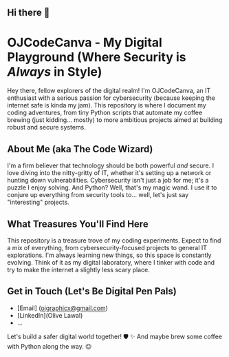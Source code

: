 ## Hi there 👋

<!--
**OJCodeCanvas/OJCodeCanvas** is a ✨ _special_ ✨ repository because its `README.md` (this file) appears on your GitHub profile.

Here are some ideas to get you started:

- 🔭 I’m currently working on ...
- 🌱 I’m currently learning ...
- 👯 I’m looking to collaborate on ...
- 🤔 I’m looking for help with ...
- 💬 Ask me about ...
- 📫 How to reach me: ...
- 😄 Pronouns: ...
- ⚡ Fun fact: ...
-->
# OJCodeCanva - My Digital Playground (Where Security is *Always* in Style)

Hey there, fellow explorers of the digital realm! I'm OJCodeCanva, an IT enthusiast with a serious passion for cybersecurity (because keeping the internet safe is kinda my jam). This repository is where I document my coding adventures, from tiny Python scripts that automate my coffee brewing (just kidding... mostly) to more ambitious projects aimed at building robust and secure systems.

## About Me (aka The Code Wizard)

I'm a firm believer that technology should be both powerful *and* secure.  I love diving into the nitty-gritty of IT, whether it's setting up a network or hunting down vulnerabilities.  Cybersecurity isn't just a job for me; it's a puzzle I enjoy solving.  And Python? Well, that's my magic wand.  I use it to conjure up everything from security tools to... well, let's just say "interesting" projects.

## What Treasures You'll Find Here

This repository is a treasure trove of my coding experiments.  Expect to find a mix of everything, from cybersecurity-focused projects to general IT explorations.  I'm always learning new things, so this space is constantly evolving.  Think of it as my digital laboratory, where I tinker with code and try to make the internet a slightly less scary place.

## Get in Touch (Let's Be Digital Pen Pals)

* [Email] (ojgraphicx@gmail.com)
* [LinkedIn](Olive Lawal)
* ...

Let's build a safer digital world together! 🛡️ ✨  And maybe brew some coffee with Python along the way. 😉
